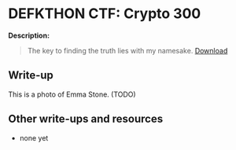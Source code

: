 # DEFKTHON CTF: Crypto 300

**Description:**

> The key to finding the truth lies with my namesake. [Download](encr03.jpg)

## Write-up

This is a photo of Emma Stone. (TODO)

## Other write-ups and resources

* none yet
